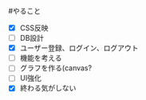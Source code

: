 #やること

- [x] CSS反映
- [ ] DB設計
- [x] ユーザー登録、ログイン、ログアウト
- [ ] 機能を考える
- [ ] グラフを作る(canvas?
- [ ] UI強化
- [x] 終わる気がしない
